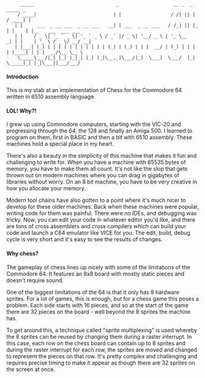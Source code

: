          _____                              _                    __ _  _      _____ _
        / ____|                            | |                  / /| || |    / ____| |
       | |     ___  _ __ ___  _ __ ___   __| | ___  _ __ ___   / /_| || |_  | |    | |__   ___  ___ ___
       | |    / _ \| '_ ` _ \| '_ ` _ \ / _` |/ _ \| '__/ _ \ | '_ \__   _| | |    | '_ \ / _ \/ __/ __|
       | |___| (_) | | | | | | | | | | | (_| | (_) | | |  __/ | (_) | | |   | |____| | | |  __/\__ \__ \
        \_____\___/|_| |_| |_|_| |_| |_|\__,_|\___/|_|  \___|  \___/  |_|    \_____|_| |_|\___||___/___/


#### Introduction

This is my stab at an implementation of Chess for the Commodore 64 written in 6510 assembly language.

#### LOL! Why?!

I grew up using Commodore computers, starting with the VIC-20 and progressing through the 64, the 128 and finally an Amiga 500. I learned to program on them, first in BASIC and then a bit with 6510 assembly. These machines hold a special place in my heart.

There's also a beauty in the simplicity of this machine that makes it fun and challenging to write for. When you have a machine with 65535 bytes of memory, you have to make them all count. It's not like the slop that gets thrown out on modern machines where you can drag in gigabytes of libraries without worry. On an 8 bit machine, you have to be very creative in how you allocate your memory.

Modern tool chains have also gotten to a point where it's much nicer to develop for these older machines. Back when these machines were popular, writing code for them was painful. There were no IDEs, and debugging was tricky. Now, you can edit your code in whatever editor you'd like, and there are tons of cross assemblers and cross compilers which can build your code and launch a C64 emulator like VICE for you. The edit, build, debug cycle is very short and it's easy to see the results of changes.

#### Why chess?

The gameplay of chess lines up nicely with some of the limitations of the Commodore 64. It features an 8x8 board with mostly static pieces and doesn't require sound.

One of the biggest limitations of the 64 is that it only has 8 hardware sprites. For a lot of games, this is enough, but for a chess game this poses a problem. Each side starts with 16 pieces, and so at the start of the game there are 32 pieces on the board - well beyond the 8 sprites the machine has.

To get around this, a technique called "sprite multiplexing" is used whereby the 8 sprites can be reused by changing them during a raster interrupt. In this case, each row on the chess board can contain up to 8 sprites and during the raster interrupt for each row, the sprites are moved and changed to represent the pieces on that row. It's pretty complex and challenging and requires precise timing to make it appear as though there are 32 sprites on the screen at once.
